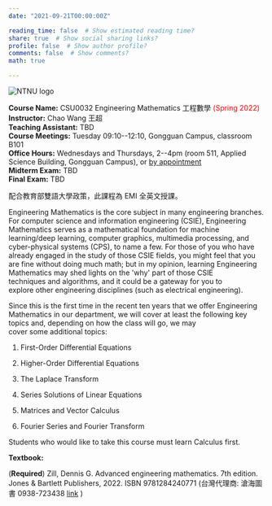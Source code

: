 ```yaml
---
date: "2021-09-21T00:00:00Z"

reading_time: false  # Show estimated reading time?
share: true  # Show social sharing links?
profile: false  # Show author profile?
comments: false  # Show comments?
math: true

---
```

![NTNU logo](../../img/ntnu_logo.png)

**Course Name:** CSU0032 Engineering Mathematics 工程數學 <span style="color:red">(Spring 2022)</span>  
**Instructor:** Chao Wang 王超  
**Teaching Assistant:** TBD  
**Course Meetings:** Tuesday 09:10--12:10, Gongguan Campus, classroom B101  
**Office Hours:** Wednesdays and Thursdays, 2--4pm (room 511, Applied Science Building, Gongguan Campus), or [by appointment](mailto:cw@ntnu.edu.tw)  
**Midterm Exam:** TBD  
**Final Exam:** TBD  

配合教育部雙語大學政策，此課程為 EMI 全英文授課。

Engineering Mathematics is the core subject in many engineering branches. For computer science and information engineering (CSIE), Engineering Mathematics serves as a mathematical foundation for machine learning/deep learning, computer graphics, multimedia processing, and cyber-physical systems (CPS), to name a few. For those of you who have already engaged in the study of those CSIE fields, you might feel that you are fine without doing much math; but in my opinion, learning Engineering Mathematics may shed lights on the 'why' part of those CSIE techniques and algorithms, and it could be a gateway for you to explore other engineering disciplines (such as electrical engineering).

Since this is the first time in the recent ten years that we offer Engineering Mathematics in our department, we will cover at least the following key topics and, depending on how the class will go, we may cover some additional topics:

1. First-Order Differential Equations

2. Higher-Order Differential Equations

3. The Laplace Transform

4. Series Solutions of Linear Equations

5. Matrices and Vector Calculus

6. Fourier Series and Fourier Transform


Students who would like to take this course must learn Calculus first.

**Textbook:**

(**Required**) Zill, Dennis G. Advanced engineering mathematics. 7th edition. Jones & Bartlett Publishers, 2022. ISBN 9781284240771
(台灣代理商: 滄海圖書 0938-723438 [link](https://tsanghai.com.tw/book_detail.php?c=116&no=4392#p=1) )
